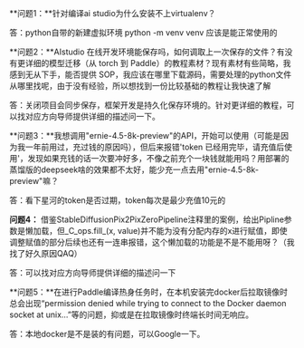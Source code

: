 **问题1：**针对编译ai studio为什么安装不上virtualenv？

答：python自带的新建虚拟环境 python -m venv venv 应该是能正常使用的



**问题2：**AIstudio 在线开发环境能保存吗，如何调取上一次保存的文件？有没有更详细的模型迁移（从 torch 到 Paddle）的教程素材？现有素材有些简略，我感到无从下手，能否提供 SOP，我应该在哪里下载源码，需要处理的python文件从哪里找呢，由于没有经验，所以想找到一份比较基础的教程让我快速了解

答：关闭项目会同步保存，框架开发是持久化保存环境的。针对更详细的教程，可以找对应方向导师提供详细的描述问一下。



**问题3：**我想调用"ernie-4.5-8k-preview"的API，开始可以使用（可能是因为我一年前用过，充过钱的原因吗），但后来报错'token 已经用完毕，请充值后使用'，发现如果充钱的话一次要冲好多，不像之前充个一块钱就能用吗？用部署的蒸馏版的deepseek啥的效果都不太好，能少充一点去用"ernie-4.5-8k-preview"嘛？

答：看下星河的token是否过期，token每次是最少充值10元的



**问题4：** 借鉴StableDiffusionPix2PixZeroPipeline注释里的案例，给出Pipline参数是懒加载，但_C_ops.fill_(x, value)并不能为没有分配内存的x进行赋值，即使调整赋值的部分后续也还有一连串报错，这个懒加载的功能是不是不能用呀？（我找了好久原因QAQ）

答：可以找对应方向导师提供详细的描述问一下



**问题5：**在进行Paddle编译热身任务时，在本机安装完docker后拉取镜像时总会出现“permission denied while trying to connect to the Docker daemon socket at unix...”等的问题，抑或是在拉取镜像时终端长时间无响应。

答：本地docker是不是装的有问题，可以Google一下。
